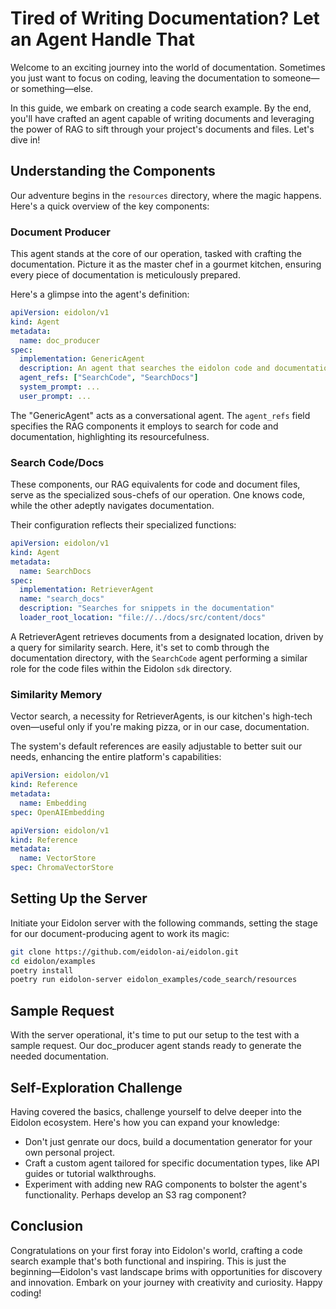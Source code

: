 # Tired of Writing Documentation? Let an Agent Handle That

Welcome to an exciting journey into the world of documentation. Sometimes you just want to focus on coding, leaving the documentation to someone—or something—else.

In this guide, we embark on creating a code search example. By the end, you'll have crafted an agent capable of writing documents and leveraging the power of RAG to sift through your project's documents and files. Let's dive in!

## Understanding the Components

Our adventure begins in the `resources` directory, where the magic happens. Here's a quick overview of the key components:

### Document Producer
This agent stands at the core of our operation, tasked with crafting the documentation. Picture it as the master chef in a gourmet kitchen, ensuring every piece of documentation is meticulously prepared.

Here's a glimpse into the agent's definition:
```yaml
apiVersion: eidolon/v1
kind: Agent
metadata:
  name: doc_producer
spec:
  implementation: GenericAgent
  description: An agent that searches the eidolon code and documentation
  agent_refs: ["SearchCode", "SearchDocs"]
  system_prompt: ...
  user_prompt: ...
```
The "GenericAgent" acts as a conversational agent. The `agent_refs` field specifies the RAG components it employs to search for code and documentation, highlighting its resourcefulness.

### Search Code/Docs
These components, our RAG equivalents for code and document files, serve as the specialized sous-chefs of our operation. One knows code, while the other adeptly navigates documentation.

Their configuration reflects their specialized functions:
```yaml
apiVersion: eidolon/v1
kind: Agent
metadata:
  name: SearchDocs
spec:
  implementation: RetrieverAgent
  name: "search_docs"
  description: "Searches for snippets in the documentation"
  loader_root_location: "file://../docs/src/content/docs"
```
A RetrieverAgent retrieves documents from a designated location, driven by a query for similarity search. Here, it's set to comb through the documentation directory, with the `SearchCode` agent performing a similar role for the code files within the Eidolon `sdk` directory.

### Similarity Memory
Vector search, a necessity for RetrieverAgents, is our kitchen's high-tech oven—useful only if you're making pizza, or in our case, documentation.

The system's default references are easily adjustable to better suit our needs, enhancing the entire platform's capabilities:
```yaml
apiVersion: eidolon/v1
kind: Reference
metadata:
  name: Embedding
spec: OpenAIEmbedding
```
```yaml
apiVersion: eidolon/v1
kind: Reference
metadata:
  name: VectorStore
spec: ChromaVectorStore
```

## Setting Up the Server

Initiate your Eidolon server with the following commands, setting the stage for our document-producing agent to work its magic:

```bash
git clone https://github.com/eidolon-ai/eidolon.git
cd eidolon/examples
poetry install
poetry run eidolon-server eidolon_examples/code_search/resources
```

## Sample Request

With the server operational, it's time to put our setup to the test with a sample request. Our doc_producer agent stands ready to generate the needed documentation.

## Self-Exploration Challenge

Having covered the basics, challenge yourself to delve deeper into the Eidolon ecosystem. Here's how you can expand your knowledge:

- Don't just genrate our docs, build a documentation generator for your own personal project.
- Craft a custom agent tailored for specific documentation types, like API guides or tutorial walkthroughs.
- Experiment with adding new RAG components to bolster the agent's functionality. Perhaps develop an S3 rag component?

## Conclusion

Congratulations on your first foray into Eidolon's world, crafting a code search example that's both functional and inspiring. This is just the beginning—Eidolon's vast landscape brims with opportunities for discovery and innovation. Embark on your journey with creativity and curiosity. Happy coding!
